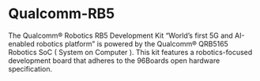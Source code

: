 # Qualcomm-RB5
 The Qualcomm® Robotics RB5 Development Kit “World’s first 5G and AI-enabled robotics platform”  is powered by the Qualcomm® QRB5165 Robotics SoC ( System on Computer ). This kit features a robotics-focused development board that adheres to the 96Boards open hardware specification.
